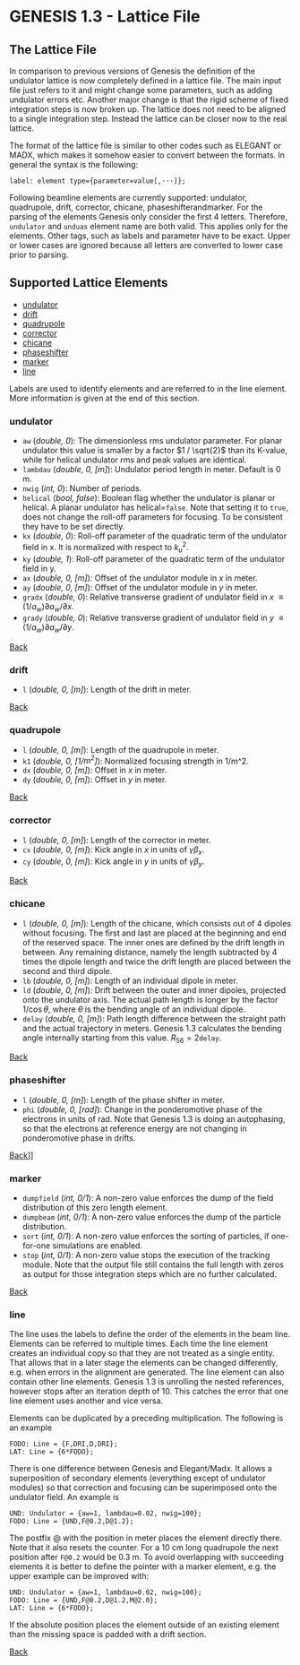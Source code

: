# GENESIS 1.3 - Lattice File

## The Lattice File

In comparison to previous versions of Genesis the definition of the undulator lattice is now completely defined in a lattice file. The main input file just refers to it and might change some parameters, such as adding undulator errors etc.
Another major change is that the rigid scheme of fixed integration steps is now broken up. The lattice does not need to be aligned to a single integration step. Instead the lattice can be closer now to the real lattice.

The format of the lattice file is similar to other codes such as ELEGANT or MADX, which makes it somehow easier to convert between the formats. In general the syntax is the following:
```
label: element type={parameter=value[,···]};
```
Following beamline elements are currently supported: undulator, quadrupole, drift, corrector, chicane, phaseshifterandmarker. For the parsing of the elements Genesis only consider the first 4 letters. Therefore, `undulator` and `unduas` element name are both valid. This applies only for the elements. Other tags, such as labels and parameter have to be exact. Upper or lower cases are ignored because all letters are converted to lower case prior to parsing.


## Supported Lattice Elements
  - [undulator](#undulator)
  - [drift](#drift)
  - [quadrupole](#quadrupole)
  - [corrector](#corrector)
  - [chicane](#chicane)
  - [phaseshifter](#phaseshifter)
  - [marker](#marker)
  - [line](#line)

Labels are used to identify elements and are referred to in the line element. More information is given at the end of this section.

### undulator

- `aw` (*double, 0*): The dimensionless rms undulator parameter. For planar undulator this value is smaller by a factor $1 / \sqrt{2}$ than its K-value, while for helical undulator rms and peak values are identical.
- `lambdau` (*double, 0, [m]*): Undulator period length in meter. Default is 0 m.
- `nwig` (*int, 0*): Number of periods.
- `helical` (*bool, false*): Boolean flag whether the undulator is planar or helical. A planar undulator has helical=`false`. Note that setting it to `true`, does not change the roll-off parameters for focusing. To be consistent they have to be set directly.
- `kx` (*double, 0*): Roll-off parameter of the quadratic term of the undulator field in x. It is normalized with respect to $k_u^2$.
- `ky` (*double, 1*): Roll-off parameter of the quadratic term of the undulator field in y.
- `ax` (*double, 0, [m]*): Offset of the undulator module in $x$ in meter.
- `ay` (*double, 0, [m]*): Offset of the undulator module in $y$ in meter.
- `gradx` (*double, 0*): Relative transverse gradient of undulator field in $x$ $\equiv (1/a_w) \partial a_w/\partial x$.
- `grady` (*double, 0*): Relative transverse gradient of undulator field in $y$ $\equiv (1/a_w) \partial a_w/\partial y$.

[Back](#supported-lattice-elements)

### drift

- `l` (*double, 0, [m]*): Length of the drift in meter.


[Back](#supported-lattice-elements)

### quadrupole

- `l` (*double, 0, [m]*): Length of the quadrupole in meter.
- `k1` (*double, 0, [1/$m^2$]*): Normalized focusing strength in 1/m^2.
- `dx` (*double, 0, [m]*): Offset in $x$ in meter.
- `dy` (*double, 0, [m]*): Offset in $y$ in meter.

[Back](#supported-lattice-elements)

### corrector

- `l` (*double, 0, [m]*): Length of the corrector in meter.
- `cx` (*double, 0, [m]*): Kick angle in $x$ in units of $\gamma \beta_x$.
- `cy` (*double, 0, [m]*): Kick angle in $y$ in units of $\gamma \beta_y$.

[Back](#supported-lattice-elements)

### chicane

- `l` (*double, 0, [m]*): Length of the chicane, which consists out of 4 dipoles without focusing. The first and last are placed at the beginning and end of the reserved space. The inner ones are defined by the drift length in between. Any remaining distance, namely the length subtracted by 4 times the dipole length and twice the drift length are placed between the second and third dipole.
- `lb` (*double, 0, [m]*): Length of an individual dipole in meter.
- `ld` (*double, 0, [m]*): Drift between the outer and inner dipoles, projected onto the undulator axis. The actual path length is longer by the factor $1/\cos\theta$, where $\theta$ is the bending angle of an individual dipole.
- `delay` (*double, 0, [m]*): Path length difference between the straight path and the actual trajectory in meters. Genesis 1.3 calculates the bending angle internally starting from this value. $R_{56} = 2$`delay`.

[Back](#supported-lattice-elements)

### phaseshifter

- `l` (*double, 0, [m]*): Length of the phase shifter in meter.
- `phi` (*double, 0, [rad]*): Change in the ponderomotive phase of the electrons in units of rad. Note that Genesis 1.3 is doing an autophasing, so that the electrons at reference energy are not changing in ponderomotive phase in drifts.

[Back](#supported-lattice-elements)]]

### marker

- `dumpfield` (*int, 0/1*): A non-zero value enforces the dump of the field distribution of this zero length element.
- `dumpbeam` (*int, 0/1*): A non-zero value enforces the dump of the particle distribution.
- `sort` (*int, 0/1*): A non-zero value enforces the sorting of particles, if one-for-one simulations are enabled.
- `stop` (*int, 0/1*): A non-zero value stops the execution of the tracking module. Note that the output file still contains the full length with zeros as output for those integration steps which are no further calculated.

[Back](#supported-lattice-elements)

### line

The line uses the labels to define the order of the elements in the beam line. Elements can be referred to multiple times. Each time the line element creates an individual copy so that they are not treated as a single entity. That allows that in a later stage the elements can be changed differently, e.g. when errors in the alignment are generated. The line element can also contain other line elements. Genesis 1.3 is unrolling the nested references, however stops after an iteration depth of 10. This catches the error that one line element uses another and vice versa.

Elements can be duplicated by a preceding multiplication. The following is an example
```
FODO: Line = {F,DRI,D,DRI};
LAT: Line = {6*FODO};
```
There is one difference between Genesis and Elegant/Madx. It allows a superposition of secondary elements (everything except of undulator modules) so that correction and focusing can be superimposed onto the undulator field. An example is
```
UND: Undulator = {aw=1, lambdau=0.02, nwig=100};
FODO: Line = {UND,F@0.2,D@1.2};
```
The postfix \@ with the position in meter places the element directly there. Note that it also resets the counter. For a 10 cm long quadrupole the next position after ```F@0.2``` would be 0.3 m. To avoid overlapping with succeeding elements it is better to define the pointer with a marker element, e.g. the upper example can be improved with:
```
UND: Undulator = {aw=1, lambdau=0.02, nwig=100};
FODO: Line = {UND,F@0.2,D@1.2,M@2.0};
LAT: Line = {6*FODO};
```
If the absolute position places the element outside of an existing element than the missing space is padded with a drift section.

[Back](#supported-lattice-elements)


<div style="page-break-after: always; visibility: hidden"> \pagebreak </div>
